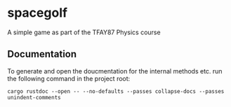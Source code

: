 # spacegolf
A simple game as part of the TFAY87 Physics course

## Documentation
To generate and open the doucmentation for the internal methods etc. run the
following command in the project root:

```
cargo rustdoc --open -- --no-defaults --passes collapse-docs --passes unindent-comments
```

